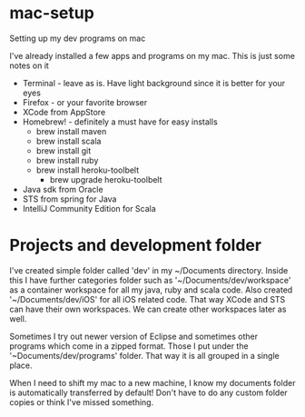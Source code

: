 # mac-setup
Setting up my dev programs on mac


I've already installed a few apps and programs on my mac. This is just some notes on it

* Terminal - leave as is. Have light background since it is better for your eyes
* Firefox - or your favorite browser
* XCode from AppStore
* Homebrew! - definitely a must have for easy installs
  - brew install maven
  - brew install scala
  - brew install git
  - brew install ruby
  - brew install heroku-toolbelt
    * brew upgrade heroku-toolbelt
* Java sdk from Oracle
* STS from spring for Java
* IntelliJ Community Edition for Scala


# Projects and development folder
I've created simple folder called 'dev' in my ~/Documents directory. Inside this I have further categories folder such as '~/Documents/dev/workspace' as a container workspace for all my java, ruby and scala code. Also created '~/Documents/dev/iOS' for all iOS related code. That way XCode and STS can have their own workspaces. We can create other workspaces later as well.

Sometimes I try out newer version of Eclipse and sometimes other programs which come in a zipped format. Those I put under the '~Documents/dev/programs' folder. That way it is all grouped in a single place.

When I need to shift my mac to a new machine, I know my documents folder is automatically transferred by default! Don't have to do any custom folder copies or think I've missed something.
